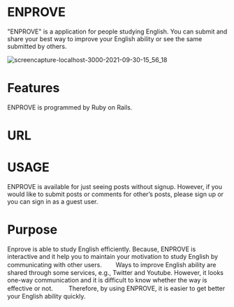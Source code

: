 # ENPROVE
 
 "ENPROVE" is a application for people studying English.
You can submit and share your best way to improve your English ability or see the same submitted by others.

![screencapture-localhost-3000-2021-09-30-15_56_18](https://user-images.githubusercontent.com/64318004/135402669-05dba73c-626c-4cc5-93ce-43e6b200049c.png)

 
# Features
 
ENPROVE is programmed by Ruby on Rails.
 
# URL
 
# USAGE
ENPROVE is available for just seeing posts without signup.  However, if you would like to submit posts or comments for other’s posts, please sign up or you can sign in as a guest user.  

# Purpose
Enprove is able to study English efficiently. Because, ENPROVE is interactive and it help you to maintain your motivation to study English by communicating with other users.　　
Ways to improve English ability are shared through some services, e.g., Twitter and Youtube.  However, it looks one-way communication and it is difficult to know whether the way is effective or not. 　　
Therefore, by using ENPROVE, it is easier to get better your English ability quickly.
